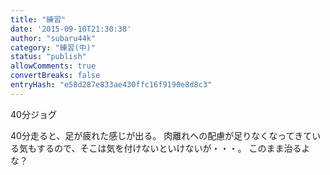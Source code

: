 ```yaml
---
title: "練習"
date: '2015-09-10T21:30:38'
author: "subaru44k"
category: "練習(中)"
status: "publish"
allowComments: true
convertBreaks: false
entryHash: "e58d287e833ae430ffc16f9190e8d8c3"
---
```

40分ジョグ

40分走ると、足が疲れた感じが出る。
肉離れへの配慮が足りなくなってきている気もするので、そこは気を付けないといけないが・・・。
このまま治るよな？

